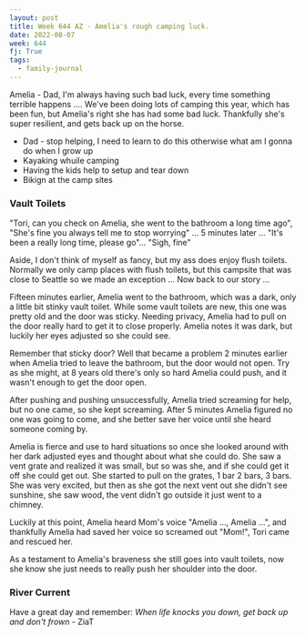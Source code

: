 ```yaml
---
layout: post
title: Week 644 AZ - Amelia's rough camping luck.
date: 2022-08-07
week: 644
fj: True
tags:
  - family-journal
---
```


Amelia - Dad, I'm always having such bad luck, every time something terrible happens .... We've been doing lots of camping this year, which has been fun, but Amelia's right she has had some bad luck. Thankfully she's super resilient, and gets back up on the horse.

- Dad - stop helping, I need to learn to do this otherwise what am I gonna do when I grow up
- Kayaking whuile camping
- Having the kids help to setup and tear down
- Bikign at the camp sites

### Vault Toilets

"Tori, can you check on Amelia, she went to the bathroom a long time ago", "She's fine you always tell me to stop worrying" ... 5 minutes later ... "It's been a really long time, please go"... "Sigh, fine"

Aside, I don't think of myself as fancy, but my ass does enjoy flush toilets. Normally we only camp places with flush toilets, but this campsite that was close to Seattle so we made an exception ... Now back to our story ...

Fifteen minutes earlier, Amelia went to the bathroom, which was a dark, only a little bit stinky vault toilet. While some vault toilets are new, this one was pretty old and the door was sticky. Needing privacy, Amelia had to pull on the door really hard to get it to close properly. Amelia notes it was dark, but luckily her eyes adjusted so she could see.

Remember that sticky door? Well that became a problem 2 minutes earlier when Amelia tried to leave the bathroom, but the door would not open. Try as she might, at 8 years old there's only so hard Amelia could push, and it wasn't enough to get the door open.

After pushing and pushing unsuccessfully, Amelia tried screaming for help, but no one came, so she kept screaming. After 5 minutes Amelia figured no one was going to come, and she better save her voice until she heard someone coming by.

Amelia is fierce and use to hard situations so once she looked around with her dark adjusted eyes and thought about what she could do. She saw a vent grate and realized it was small, but so was she, and if she could get it off she could get out. She started to pull on the grates, 1 bar 2 bars, 3 bars. She was very excited, but then as she got the next vent out she didn't see sunshine, she saw wood, the vent didn't go outside it just went to a chimney.

Luckily at this point, Amelia heard Mom's voice "Amelia ..., Amelia ...", and thankfully Amelia had saved her voice so screamed out "Mom!", Tori came and rescued her.

As a testament to Amelia's braveness she still goes into vault toilets, now she know she just needs to really push her shoulder into the door.

### River Current

Have a great day and remember: _When life knocks you down, get back up and don't frown_ - ZiaT
